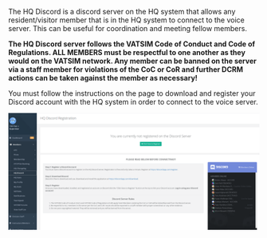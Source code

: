 The HQ Discord is a discord server on the HQ system that allows any resident/visitor member that is in the HQ system to connect to the voice server. This can be useful for coordination and meeting fellow members.

**The HQ Discord server follows the VATSIM Code of Conduct and Code of Regulations. ALL MEMBERS must be respectful to one another as they would on the VATSIM network. Any member can be banned on the server via a staff member for violations of the CoC or CoR and further DCRM actions can be taken against the member as necessary!**

You must follow the instructions on the page to download and register your Discord account with the HQ system in order to connect to the voice server.

![](/assets/hqdiscord.PNG)